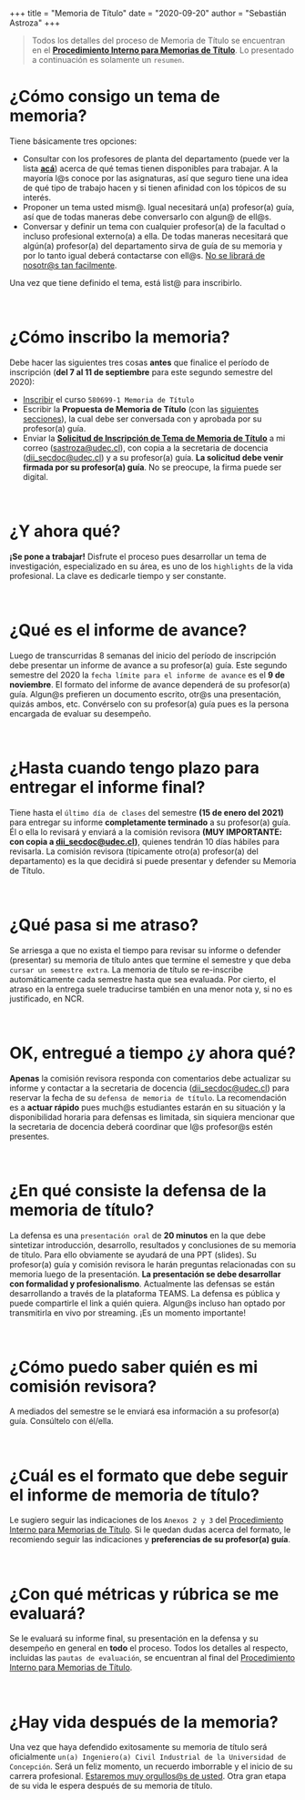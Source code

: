+++
title = "Memoria de Título"
date = "2020-09-20"
author = "Sebastián Astroza"
+++

> Todos los detalles del proceso de Memoria de Título se encuentran en el **[Procedimiento Interno para Memorias de Título](/procedimiento_interno_MT_2020.pdf)**. Lo presentado a continuación es solamente un `resumen`. 

# ¿Cómo consigo un tema de memoria?

Tiene básicamente tres opciones:
- Consultar con los profesores de planta del departamento (puede ver la lista **[acá](https://fi.udec.cl/pregrado/ingenieria-civil-industrial/academicos/)**) acerca de qué temas tienen disponibles para trabajar. A la mayoría l@s conoce por las asignaturas, así que seguro tiene una idea de qué tipo de trabajo hacen y si tienen afinidad con los tópicos de su interés.
- Proponer un tema usted mism@. Igual necesitará un(a) profesor(a) guía, así que de todas maneras debe conversarlo con algun@ de ell@s. 
- Conversar y definir un tema con cualquier profesor(a) de la facultad o incluso profesional externo(a) a ella. De todas maneras necesitará que algún(a) profesor(a) del departamento sirva de guía de su memoria y por lo tanto igual deberá contactarse con ell@s. [No se librará de nosotr@s tan facilmente](/daenerys.jpg).

Una vez que tiene definido el tema, está list@ para inscribirlo.

&nbsp;    

# ¿Cómo inscribo la memoria?

Debe hacer las siguientes tres cosas **antes** que finalice el período de inscripción (**del 7 al 11 de septiembre** para este segundo semestre del 2020):
- [Inscribir](/inscripcion) el curso `580699-1 Memoria de Título`
- Escribir la **Propuesta de Memoria de Título** (con las [siguientes secciones](/Propuesta_de_Memoria_de_Titulo.pdf)), la cual debe ser conversada con y aprobada por su profesor(a) guía.
- Enviar la **[Solicitud de Inscripción de Tema de Memoria de Título](/Solicitud_de_Inscripcion_de_Memoria_de_Titulo.pdf)** a mi correo (sastroza@udec.cl), con copia a la secretaria de docencia (dii_secdoc@udec.cl) y a su profesor(a) guía. **La solicitud debe venir firmada por su profesor(a) guía**. No se preocupe, la firma puede ser digital.

&nbsp;    

# ¿Y ahora qué?

**¡Se pone a trabajar!** Disfrute el proceso pues desarrollar un tema de investigación, especializado en su área, es uno de los `highlights` de la vida profesional. La clave es dedicarle tiempo y ser constante. 

&nbsp;    

# ¿Qué es el informe de avance?

Luego de transcurridas 8 semanas del inicio del período de inscripción debe presentar un informe de avance a su profesor(a) guía. Este segundo semestre del 2020 la `fecha límite para el informe de avance` es el **9 de noviembre**. El formato del informe de avance dependerá de su profesor(a) guía. Algun@s prefieren un documento escrito, otr@s una presentación, quizás ambos, etc. Convérselo con su profesor(a) guía pues es la persona encargada de evaluar su desempeño.

&nbsp;    

# ¿Hasta cuando tengo plazo para entregar el informe final?

Tiene hasta el `último día de clases` del semestre **(15 de enero del 2021)** para entregar su informe **completamente terminado** a su profesor(a) guía. Él o ella lo revisará y enviará a la comisión revisora **(MUY IMPORTANTE: con copia a dii_secdoc@udec.cl)**, quienes tendrán 10 días hábiles para revisarla. La comisión revisora (típicamente otro(a) profesor(a) del departamento) es la que decidirá si puede presentar y defender su Memoria de Título.

&nbsp;    

# ¿Qué pasa si me atraso?

Se arriesga a que no exista el tiempo para revisar su informe o defender (presentar) su memoria de título antes que termine el semestre y que deba `cursar un semestre extra`. La memoria de título se re-inscribe automáticamente cada semestre hasta que sea evaluada. Por cierto, el atraso en la entrega suele traducirse también en una menor nota y, si no es justificado, en NCR.

&nbsp;    

# OK, entregué a tiempo ¿y ahora qué?

**Apenas** la comisión revisora responda con comentarios debe actualizar su informe y contactar a la secretaria de docencia (dii_secdoc@udec.cl) para reservar la fecha de su `defensa de memoria de título`. La recomendación es a **actuar rápido** pues much@s estudiantes estarán en su situación y la disponibilidad horaria para defensas es limitada, sin siquiera mencionar que la secretaria de docencia deberá coordinar que l@s profesor@s estén presentes.

&nbsp;    

# ¿En qué consiste la defensa de la memoria de título?

La defensa es una `presentación oral` de **20 minutos** en la que debe sintetizar introducción, desarrollo, resultados y conclusiones de su memoria de título. Para ello obviamente se ayudará de una PPT (slides). Su profesor(a) guía y comisión revisora le harán preguntas relacionadas con su memoria luego de la presentación. **La presentación se debe desarrollar con formalidad y profesionalismo**. Actualmente las defensas se están desarrollando a través de la plataforma TEAMS.  La defensa es pública y puede compartirle el link a quién quiera. Algun@s incluso han optado por transmitirla en vivo por streaming. ¡Es un momento importante! 

&nbsp;    

# ¿Cómo puedo saber quién es mi comisión revisora?

A mediados del semestre se le enviará esa información a su profesor(a) guía. Consúltelo con él/ella.

&nbsp;    

# ¿Cuál es el formato que debe seguir el informe de memoria de título?

Le sugiero seguir las indicaciones de los `Anexos 2 y 3` del [Procedimiento Interno para Memorias de Título](/procedimiento_interno_MT_2020.pdf). Si le quedan dudas acerca del formato, le recomiendo seguir las indicaciones y **preferencias de su profesor(a) guía**.

&nbsp;    

# ¿Con qué métricas y rúbrica se me evaluará?

Se le evaluará su informe final, su presentación en la defensa y su desempeño en general en **todo** el proceso. Todos los detalles al respecto, incluidas las `pautas de evaluación`, se encuentran al final del [Procedimiento Interno para Memorias de Título](/procedimiento_interno_MT_2020.pdf). 

&nbsp;    

# ¿Hay vida después de la memoria?

Una vez que haya defendido exitosamente su memoria de título será oficialmente `un(a) Ingeniero(a) Civil Industrial de la Universidad de Concepción`. Será un feliz momento, un recuerdo imborrable y el inicio de su carrera profesional. [Estaremos muy orgullos@s de usted](/daeneryscup.gif). Otra gran etapa de su vida le espera después de su memoria de título.

